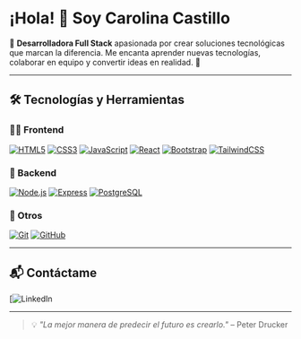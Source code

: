 # ¡Hola! 👋 Soy Carolina Castillo

🎯 **Desarrolladora Full Stack** apasionada por crear soluciones tecnológicas que marcan la diferencia. Me encanta aprender nuevas tecnologías, colaborar en equipo y convertir ideas en realidad. 🚀

---

## 🛠️ Tecnologías y Herramientas

### 👩‍💻 Frontend
[![HTML5](https://img.shields.io/badge/HTML5-E34F26?style=for-the-badge&logo=html5&logoColor=fff)](https://developer.mozilla.org/es/docs/Web/HTML)
[![CSS3](https://img.shields.io/badge/CSS3-1572B6?style=for-the-badge&logo=css3&logoColor=fff)](https://developer.mozilla.org/es/docs/Web/CSS)
[![JavaScript](https://img.shields.io/badge/JavaScript-F7DF1E?style=for-the-badge&logo=javascript&logoColor=000)](https://developer.mozilla.org/es/docs/Web/JavaScript)
[![React](https://img.shields.io/badge/React-20232A?style=for-the-badge&logo=react&logoColor=61DAFB)](https://es.reactjs.org/)
[![Bootstrap](https://img.shields.io/badge/Bootstrap-7952B3?style=for-the-badge&logo=bootstrap&logoColor=fff)](https://getbootstrap.com/)
[![TailwindCSS](https://img.shields.io/badge/Tailwind_CSS-38B2AC?style=for-the-badge&logo=tailwind-css&logoColor=fff)](https://tailwindcss.com/)

### 🧠 Backend
[![Node.js](https://img.shields.io/badge/Node.js-339933?style=for-the-badge&logo=node.js&logoColor=fff)](https://nodejs.org/es/)
[![Express](https://img.shields.io/badge/Express-000000?style=for-the-badge&logo=express&logoColor=fff)](https://expressjs.com/es/)
[![PostgreSQL](https://img.shields.io/badge/PostgreSQL-336791?style=for-the-badge&logo=postgresql&logoColor=fff)](https://www.postgresql.org/)

### 🔧 Otros
[![Git](https://img.shields.io/badge/Git-F05032?style=for-the-badge&logo=git&logoColor=fff)](https://git-scm.com/)
[![GitHub](https://img.shields.io/badge/GitHub-181717?style=for-the-badge&logo=github&logoColor=fff)](https://github.com/)

---

## 📬 Contáctame

[![LinkedIn](https://www.linkedin.com/in/carolina-castillo-chile/)

---

> 💡 *"La mejor manera de predecir el futuro es crearlo."* – Peter Drucker

